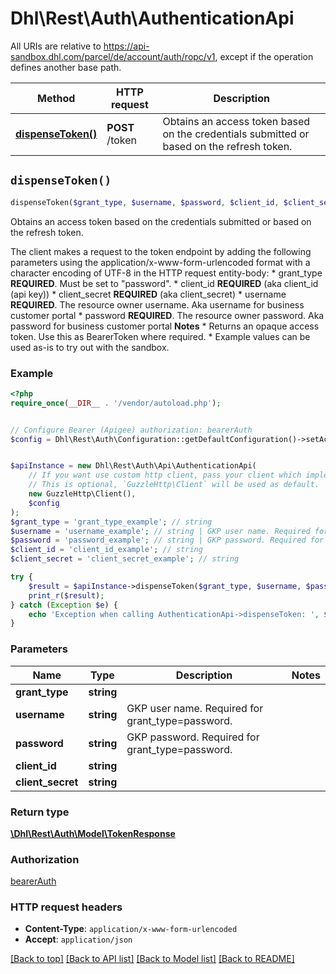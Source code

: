 # Dhl\Rest\Auth\AuthenticationApi

All URIs are relative to https://api-sandbox.dhl.com/parcel/de/account/auth/ropc/v1, except if the operation defines another base path.

| Method | HTTP request | Description |
| ------------- | ------------- | ------------- |
| [**dispenseToken()**](AuthenticationApi.md#dispenseToken) | **POST** /token | Obtains an access token based on the credentials submitted or based on the refresh token. |


## `dispenseToken()`

```php
dispenseToken($grant_type, $username, $password, $client_id, $client_secret): \Dhl\Rest\Auth\Model\TokenResponse
```

Obtains an access token based on the credentials submitted or based on the refresh token.

The client makes a request to the token endpoint by adding the following parameters  using the application/x-www-form-urlencoded format with a character encoding of UTF-8 in the HTTP request entity-body:  * grant_type __REQUIRED__. Must be set to \"password\".  * client_id __REQUIRED__ (aka client_id (api key))  * client_secret __REQUIRED__ (aka client_secret)  * username __REQUIRED__. The resource owner username. Aka username for business customer portal  * password __REQUIRED__. The resource owner password. Aka password for business customer portal  __Notes__  * Returns an opaque access token. Use this as BearerToken where required. * Example values can be used as-is to try out with the sandbox.

### Example

```php
<?php
require_once(__DIR__ . '/vendor/autoload.php');


// Configure Bearer (Apigee) authorization: bearerAuth
$config = Dhl\Rest\Auth\Configuration::getDefaultConfiguration()->setAccessToken('YOUR_ACCESS_TOKEN');


$apiInstance = new Dhl\Rest\Auth\Api\AuthenticationApi(
    // If you want use custom http client, pass your client which implements `GuzzleHttp\ClientInterface`.
    // This is optional, `GuzzleHttp\Client` will be used as default.
    new GuzzleHttp\Client(),
    $config
);
$grant_type = 'grant_type_example'; // string
$username = 'username_example'; // string | GKP user name. Required for grant_type=password.
$password = 'password_example'; // string | GKP password. Required for grant_type=password.
$client_id = 'client_id_example'; // string
$client_secret = 'client_secret_example'; // string

try {
    $result = $apiInstance->dispenseToken($grant_type, $username, $password, $client_id, $client_secret);
    print_r($result);
} catch (Exception $e) {
    echo 'Exception when calling AuthenticationApi->dispenseToken: ', $e->getMessage(), PHP_EOL;
}
```

### Parameters

| Name | Type | Description  | Notes |
| ------------- | ------------- | ------------- | ------------- |
| **grant_type** | **string**|  | |
| **username** | **string**| GKP user name. Required for grant_type&#x3D;password. | |
| **password** | **string**| GKP password. Required for grant_type&#x3D;password. | |
| **client_id** | **string**|  | |
| **client_secret** | **string**|  | |

### Return type

[**\Dhl\Rest\Auth\Model\TokenResponse**](../Model/TokenResponse.md)

### Authorization

[bearerAuth](../../README.md#bearerAuth)

### HTTP request headers

- **Content-Type**: `application/x-www-form-urlencoded`
- **Accept**: `application/json`

[[Back to top]](#) [[Back to API list]](../../README.md#endpoints)
[[Back to Model list]](../../README.md#models)
[[Back to README]](../../README.md)
